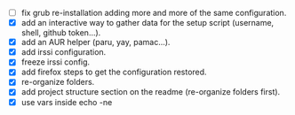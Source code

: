 - [ ] fix grub re-installation adding more and more of the same configuration.
- [x] add an interactive way to gather data for the setup script (username, shell, github token...).
- [x] add an AUR helper (paru, yay, pamac...).
- [x] add irssi configuration.
- [x] freeze irssi config.
- [x] add firefox steps to get the configuration restored.
- [x] re-organize folders.
- [x] add project structure section on the readme (re-organize folders first).
- [x] use vars inside echo -ne
